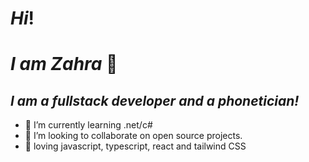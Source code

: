 # *Hi*!<br>
# *I am Zahra* 👋
## *I am a fullstack developer and a phonetician!*


- 🌱 I’m currently learning .net/c#
- 👯 I’m looking to collaborate on open source projects.
- 💜 loving javascript, typescript, react and tailwind CSS  

[linkedin]: https://www.linkedin.com/in/zahra-mahmoodzadeh/
